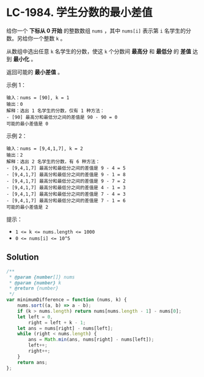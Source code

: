 # LC-1984. 学生分数的最小差值

给你一个 **下标从 0 开始** 的整数数组 `nums` ，其中 `nums[i]` 表示第 `i` 名学生的分数。另给你一个整数 `k` 。

从数组中选出任意 `k` 名学生的分数，使这 `k` 个分数间 **最高分** 和 **最低分** 的 **差值** 达到 **最小化** 。

返回可能的 **最小差值** 。

示例 1：

```
输入：nums = [90], k = 1
输出：0
解释：选出 1 名学生的分数，仅有 1 种方法：
- [90] 最高分和最低分之间的差值是 90 - 90 = 0
可能的最小差值是 0
```

示例 2：

```
输入：nums = [9,4,1,7], k = 2
输出：2
解释：选出 2 名学生的分数，有 6 种方法：
- [9,4,1,7] 最高分和最低分之间的差值是 9 - 4 = 5
- [9,4,1,7] 最高分和最低分之间的差值是 9 - 1 = 8
- [9,4,1,7] 最高分和最低分之间的差值是 9 - 7 = 2
- [9,4,1,7] 最高分和最低分之间的差值是 4 - 1 = 3
- [9,4,1,7] 最高分和最低分之间的差值是 7 - 4 = 3
- [9,4,1,7] 最高分和最低分之间的差值是 7 - 1 = 6
可能的最小差值是 2
```

提示：

-   `1 <= k <= nums.length <= 1000`
-   `0 <= nums[i] <= 10^5`

## Solution

```javascript
/**
 * @param {number[]} nums
 * @param {number} k
 * @return {number}
 */
var minimumDifference = function (nums, k) {
    nums.sort((a, b) => a - b);
    if (k > nums.length) return nums[nums.length - 1] - nums[0];
    let left = 0,
        right = left + k - 1;
    let ans = nums[right] - nums[left];
    while (right < nums.length) {
        ans = Math.min(ans, nums[right] - nums[left]);
        left++;
        right++;
    }
    return ans;
};
```
